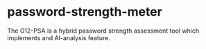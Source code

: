 # password-strength-meter

The G12-PSA is a hybrid password strength assessment tool which implements and AI-analysis feature.
